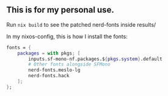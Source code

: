 ## This is for my personal use. ##
Run `nix build` to see the patched nerd-fonts inside results/

In my nixos-config, this is how I install the fonts:
```nix
fonts = {
    packages = with pkgs; [
        inputs.sf-mono-nf.packages.${pkgs.system}.default
        # Other fonts alongside SFMono
        nerd-fonts.meslo-lg
        nerd-fonts.hack
    ];
};
```

